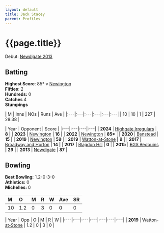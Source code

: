 ```yaml
---
layout: default
title: Jack Stacey
parent: Profiles
---
```


# {{page.title}}

Debut: [Newdigate 2013](../2013/newdigate)

## Batting

**Highest Score**: 85&#42; v [Newington](../2022/newington) <br />
**Fifties:** 2<br />
**Hundreds:** 0<br />
**Catches** 4<br />
**Stumpings** 

| M | Inns | NOs | Runs | Ave |
|:---|:---|:---|:---|:---|:---|
| 10 | 10 | 1 | 227 | 28.38 |

| Year | Opponent | Score |
|:---|:---|:---|:---|
| **2024** | [Highgate Irregulars](../2024/highate-irregulars) | **8** |
| **2023** | [Newington](../2023/newington) | **16** |
| **2022** | [Newington](../2022/newington) | **85&#42;** |
| **2020** | [Banstead](../2020/banstead) | **15** |
| **2019** | [Newington](../2019/newington) | **59** |
| **2019** | [Watton-at-Stone](../2019/watton-at-stone) | **9** |
| **2017** | [Broadway and Horton](../2017/broadway-and-horton) | **14** |
| **2017** | [Blagdon Hill](../2017/blagdon-hill) | **0** |
| **2015** | [BGS Bedouins](../2015/bgs-bedouins) | **29** |
| **2013** | [Newdigate](../2013/newdigate) | **87** |


## Bowling

**Best Bowling:** 1.2-0-3-0<br />
**Athletics:** 0<br />
**Michelles:** 0

| M | O | M | R | W | Ave | SR |
|:---|:---|:---|:---|:---|:---|:---|
| 10 | 1.2 | 0 | 3 | 0 | 0 | 0 |

| Year | Opp | O | M | R | W |
|:---|:---|:---|:---|:---|:---|:---|
| **2019** | [Watton-at-Stone](../2019/watton-at-stone) | 1.2 | 0 | 3 | 0 |